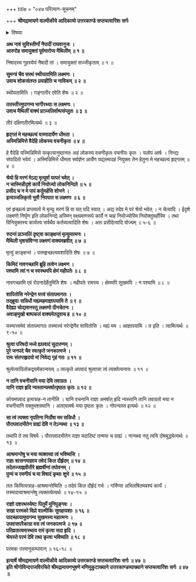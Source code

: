 +++
title = "०४७ परित्याग-सूचनम्"

+++
**श्रीमद्रामायणे वाल्मीकीये आदिकाव्ये उत्तरकाण्डे सप्तचत्वारिंशः सर्गः**

<details><summary>विषयाः</summary>

लक्ष्मणेन सीताया नौकारोपणेन  
गङ्गोत्तर--तीर-स्थ--वाल्मीक्य्-आश्रम-समीप-प्रापणेन  
तस्यां स-शोकं राम-नियोग-निवेदनम् ॥ १ ॥
</details>

**अथ नावं सुविस्तीर्णां नैपादीं राघवानुजः ।  
आरुरोह समायुक्तां पूर्वमारोप्य मैथिलीम् ॥ १ ॥**

निषादस्य गुहस्येयं नैषादी तां । समायुक्तां सज्जीकृताम् ॥ १ ॥

**सुमन्त्रं चैव सरथं स्थीयतामिति लक्ष्मणः ।  
उवाच शोकसंतप्तः प्रयाहीति च नाविकम् ॥ २ ॥**

स्थीयतामिति । गङ्गातीर एवेति शेषः ॥ २ ॥

**ततस्तीरमुपागम्य भागीरथ्याः स लक्ष्मणः ।  
उवाच मैथिलीं वाक्यं प्राञ्जलिर्वाष्पसंप्लुतः ॥ ३ ॥**

तीरं दक्षिणतीरमित्यर्थः ॥ ३ ॥

**हृद्गतं मे महच्छल्यं यस्मादार्येण धीमता ।  
अस्मिन्निमित्ते वैदेहि लोकस्य वचनीकृतः ॥ ४ ॥**

हे वैदेहि यस्मिन्निमित्ते यत्कृत्यानुष्ठानतः अहं लोकस्य वचनीकृतः वचनीयः कृतः । यलोप आर्षः । निन्द्यः संपादितो भवेयं । अस्मिन्निमित्ते धीमता सर्वज्ञेन आर्येण यद्यस्मादहं नियुक्तः तेन हेतुना मे महच्छल्यं हृद्गतम् ॥ ४ ॥

**श्रेयो हि मरणं मेऽद्य मृत्युर्वा यत्परं भवेत् ।  
न चास्मिन्नीदृशे कार्ये नियोज्यो लोकनिन्दिते ॥ ५ ॥  
प्रसीद च न मे पापं कर्तुमर्हसि शोभने ।  
इत्यञ्जलिकृतो भूमौ निपपात स लक्ष्मणः ॥ ६ ॥**

एवं हृच्छल्यं प्राप्तवतो मे मृत्युः मरणं हि वा यत् यदि स्यात् । अद्य तदेव मे परं श्रेयो भवेत् । न चेत्यादि । ईदृशे लक्ष्मणो निर्घृण इति लोकनिन्द्ये अस्मिन् वक्ष्यमाणरूपे कार्ये न चाहं नियोज्योस्मि नियोक्तुमर्होस्मि । तथा विनियुक्तस्य कार्यस्य सर्वथैव कर्तव्यत्वादिति शेषः । अतः प्रसीदेत्यादि योज्यम् ॥ ५-६ ॥

**रुदन्तं प्राञ्जलिं दृष्ट्वा काङ्क्षन्तं मृत्युमात्मनः ।  
मैथिली भृशसंविग्ना लक्ष्मणं वाक्यमब्रवीत् ॥ ७ ॥**

मृत्युं काङ्क्षन्तं । परमहृच्छल्यवशादिति शेषः ॥ ७ ॥

**किमिदं नावगच्छामि ब्रूहि तत्वेन लक्ष्मण ।  
पश्यामि त्वां न च स्वस्थमपि क्षेमं महीपतेः ॥ ८ ॥**

नावगच्छामि एवं रोदनादेर्हेतुमिति शेषः । महीपतेः रामस्य । क्षेममपि सुखमपि । न पश्यामि ॥ ८ ॥

**शापितोसि नरेन्द्रेण यत्त्वं संतापमागतः ।  
तद्ब्रूयाः सन्निधौ मह्यमहमाज्ञापयामि ते ॥ ९ ॥  
वैदेह्या चोद्यमानस्तु लक्ष्मणो दीनचेतनः ।  
अवाङ्मुखो बाष्पकलं वाक्यमेतदुवाच ह ॥ १० ॥**

यस्मात्त्वमेवं संतापमागतः तस्मात्त्वं नरेन्द्रेणैव शापितोसि । मह्यं मम । आज्ञापयामि । त इति । त्वामित्यर्थः ॥ ९-१० ॥

**श्रुत्वा परिषदो मध्ये ह्यपवादं सुदारुणम् ।  
पुरे जनपदे चैव स्वत्कृते जनकात्मजे ।  
रामः संतप्तहृदयो मां निवेद्य गृहं गतः ॥ ११ ॥**

श्रुत्वेत्यादिलोकद्वयमेकान्वयम् ॥ त्वत्कृते अपवादं श्रुत्वासा त्वं त्यक्तेत्यन्वयः ॥ ११ ॥

**न तानि वचनीयानि मया देवि तवाग्रतः ।  
यानि राज्ञा हृदि न्यस्तान्यमर्षात्पृष्ठतः कृतः ॥ १२ ॥**

कोयमपवाद इत्यत्राह-न तानीति । यानि वचनानि राज्ञा अमर्षात् हृदि न्यस्तानि तानि तवाग्रतो मया न वचनीयानि वक्तुमशक्यानि । अतएवामर्षः मया पृष्ठतः कृतः । नोपन्यस्त इत्यर्थः ॥ १२ ॥

**सा त्वं त्यक्ता नृपतिना निर्दोषा मम सन्निधौ ।  
पौरापवादभीतेन ग्राह्यं देवि न तेऽन्यथा ॥ १३ ॥**

तथापि ते तव विषये । पौरापवादभीतेन राज्ञा यदादिष्टं तन्मया च ग्राह्यं । नान्यथा नतु त्वयि दोषबुद्ध्येत्यर्थः ॥ १३ ॥

**आश्रमान्तेषु च मया व्यक्तव्या त्वं भविष्यसि ।  
राज्ञः शासनमाज्ञाय तवेदं किल दौर्हृदम् ॥ १४ ॥  
तदेतज्जाह्नवीतीरे ब्रह्मर्षीणां तपोवनम् ।  
पुण्यं च रमणीयं च मा विषादं कृथाः शुभे ॥ १५ ॥**

ततः किमित्यत्राह-आश्रमान्तेष्विति ॥ तदेवं किल दौर्हृदं गर्भः । गर्भिण्या अभिलषितमवश्यं कार्यं । तस्मादप्याश्रमान्तेषु त्यक्तव्येत्यर्थः ॥ १४-१५ ॥

**राज्ञो दशरथस्येष्टः पितुर्मे मुनिपुङ्गवः ।  
सखा परमको विप्रो वाल्मीकिः सुमहायशाः ॥ १६ ॥  
पादच्छायामुपागम्य सुखमस्य महात्मनः ।  
उपवासपरैकाग्रा वस त्वं जनकात्मजे ॥ १७ ॥  
पतिव्रतात्वमास्थाय रामं कृत्वा सदा हृदि ।  
श्रेयस्ते परमं देवि तथा कृत्वा भविष्यति ॥ १८ ॥**

परमकः परमानुकम्पावान् ॥ १६-१८ ॥

**इत्यार्षे श्रीमद्रामायणे वाल्मीकीये आदिकाव्ये उत्तरकाण्डे सप्तचत्वारिंशः सर्गः ॥ ४७ ॥  
इति श्रीगोविन्दराजविरचिते श्रीमद्रामायणभूषणे मणिमुकुटाख्याने उत्तरकाण्डव्याख्याने सप्तचत्वारिंशः सर्गः ॥ ४७ ॥**
